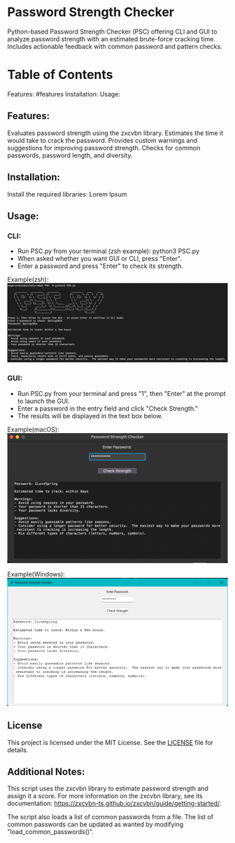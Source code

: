 # Password Strength Checker

Python-based Password Strength Checker (PSC) offering CLI and GUI to analyze password strength with an estimated brute-force cracking time. Includes actionable feedback with common password and pattern checks.

# Table of Contents
Features: #features
Installation: 
Usage: 

## Features:

Evaluates password strength using the zxcvbn library.
Estimates the time it would take to crack the password.
Provides custom warnings and suggestions for improving password strength.
Checks for common passwords, password length, and diversity.

## Installation:

Install the required libraries:
Lorem Ipsum

## Usage:

### CLI:

- Run PSC.py from your terminal (zsh example): python3 PSC.py
- When asked whether you want GUI or CLI, press "Enter".
- Enter a password and press "Enter" to check its strength. 

Example(zsh): 
![alt text](image-2.png)

### GUI:

- Run PSC.py from your terminal and press "1", then "Enter" at the prompt to launch the GUI.
- Enter a password in the entry field and click "Check Strength."
- The results will be displayed in the text box below.

Example(macOS): 
![alt text](image.png)

Example(Windows): 
![alt text](image-1.png)

## License
This project is licensed under the MIT License. See the [LICENSE](https://github.com/Seger-Steele/Password-Strength-Checker/blob/main/LICENSE) file for details.

## Additional Notes:
This script uses the zxcvbn library to estimate password strength and assign it a score. For more information on the zxcvbn library, see its documentation: https://zxcvbn-ts.github.io/zxcvbn/guide/getting-started/.

The script also loads a list of common passwords from a file.  The list of common passwords can be updated as wanted by modifying "load_common_passwords()". 